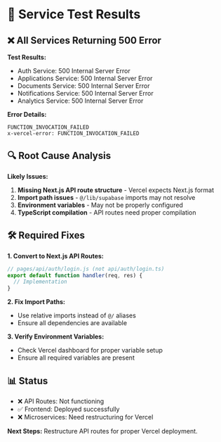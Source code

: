 # 🧪 Service Test Results

## ❌ All Services Returning 500 Error

**Test Results:**
- Auth Service: 500 Internal Server Error
- Applications Service: 500 Internal Server Error  
- Documents Service: 500 Internal Server Error
- Notifications Service: 500 Internal Server Error
- Analytics Service: 500 Internal Server Error

**Error Details:**
```
FUNCTION_INVOCATION_FAILED
x-vercel-error: FUNCTION_INVOCATION_FAILED
```

## 🔍 Root Cause Analysis

**Likely Issues:**
1. **Missing Next.js API route structure** - Vercel expects Next.js format
2. **Import path issues** - `@/lib/supabase` imports may not resolve
3. **Environment variables** - May not be properly configured
4. **TypeScript compilation** - API routes need proper compilation

## 🛠️ Required Fixes

**1. Convert to Next.js API Routes:**
```javascript
// pages/api/auth/login.js (not api/auth/login.ts)
export default function handler(req, res) {
  // Implementation
}
```

**2. Fix Import Paths:**
- Use relative imports instead of `@/` aliases
- Ensure all dependencies are available

**3. Verify Environment Variables:**
- Check Vercel dashboard for proper variable setup
- Ensure all required variables are present

## 📊 Status
- ❌ API Routes: Not functioning
- ✅ Frontend: Deployed successfully
- ❌ Microservices: Need restructuring for Vercel

**Next Steps:** Restructure API routes for proper Vercel deployment.